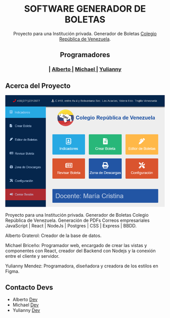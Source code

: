 <h1 align="center">SOFTWARE GENERADOR DE BOLETAS</h1>

<div align="center">
   Proyecto para una Institución privada. Generador de Boletas <a href="https://colegiorepublica.com/">Colegio República de Venezuela</a>.
</div>

<div align="center">
   <h2>Programadores</h2> 
  <h3>
  <span> | </span>
    <a href="#" target='_blank' >
      Alberto
    </a>
    <span> | </span>
    <a href="https://github.com/BricMichael" target='_blank'>
      Michael
    </a>
    <span> | </span>
    <a href="#" target='_blank'>
      Yulianny
    </a>
  </h3>
</div>

## Acerca del Proyecto

![screenshot](https://raw.githubusercontent.com/BricMichael/Images-Projects/master/ProyectoGeneradorBoletas.png)

Proyecto para una Institución privada. Generador de Boletas Colegio República de Venezuela.
Generación de PDFs
Correos empresariales
JavaScript | React | NodeJs | Postgres | CSS | Express | BBDD.

Alberto Graterol: Creador de la base de datos.

Michael Briceño: Programador web, encargado de crear las vistas y componentes con React, creador del Backend con Nodejs y la conexión entre el cliente y servidor.

Yulianny Mendez: Programadora, diseñadora y creadora de los estilos en Figma.

## Contacto Devs

- Alberto [Dev](#)
- Michael [Dev](https://codepen.io/MichaelBricDev)
- Yulianny [Dev](#)
